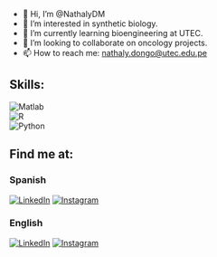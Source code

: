 - 👋 Hi, I’m @NathalyDM
- 👀 I’m interested in synthetic biology. 
- 🌱 I’m currently learning bioengineering at UTEC. 
- 💞️ I’m looking to collaborate on oncology projects. 
- 📫 How to reach me: nathaly.dongo@utec.edu.pe

## Skills:
![Matlab](https://img.shields.io/badge/Android-3DDC84?style=for-the-badge&logo=android&logoColor=white&labelColor=101010)</br>
![R](https://img.shields.io/badge/Kotlin-0095D5?style=for-the-badge&logo=kotlin&logoColor=white&labelColor=101010)</br>
![Python](https://img.shields.io/badge/Android_Studio-3DDC84?style=for-the-badge&logo=android-studio&logoColor=white&labelColor=101010)</br>

## Find me at:

### Spanish
[![LinkedIn](https://img.shields.io/badge/LinkedIn-Antonio_Leiva-0077B5?style=for-the-badge&logo=linkedin&logoColor=white&labelColor=101010)](https://www.linkedin.com/in/nathaly-dongo-mendoza/)
[![Instagram](https://img.shields.io/badge/Instagram-@devexperto-E4405F?style=for-the-badge&logo=instagram&logoColor=white&labelColor=101010)](https://www.instagram.com/biofan_/)

### English
[![LinkedIn](https://img.shields.io/badge/LinkedIn-Antonio_Leiva-0077B5?style=for-the-badge&logo=linkedin&logoColor=white&labelColor=101010)](https://www.linkedin.com/in/nathaly-dongo-mendoza/)
[![Instagram](https://img.shields.io/badge/Instagram-@devexperto-E4405F?style=for-the-badge&logo=instagram&logoColor=white&labelColor=101010)](https://www.instagram.com/biofan_/)


